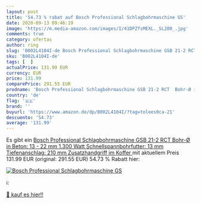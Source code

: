 ```yaml
---
layout: post
title: '54.73 % rabat auf Bosch Professional Schlagbohrmaschine GS'
date: 2020-09-13 09:46:19
image: 'https://m.media-amazon.com/images/I/41DPZfsMEXL._SL200_.jpg'
comments: true
category: ofertas
author: ring
slug: 'B002L4104I-de Bosch Professional Schlagbohrmaschine GSB 21-2 RCT Bohr-Ø...'
sku: 'B002L4104I-de'
tags: [  ]
actualPrice: 131.99 EUR
currency: EUR
price: 131.99
comparePrice: 291.55 EUR
prodname: 'Bosch Professional Schlagbohrmaschine GSB 21-2 RCT  Bohr-Ø in Beton: 13 - 22 mm  1.300 Watt  Schnellspannbohrfutter: 13 mm  Tiefenanschlag: 210 mm  Zusatzhandgriff  im Koffer '
country: 'de'
flag: '🇩🇪'
brand: ''
buyurl: 'https://www.amazon.de/dp/B002L4104I/?tag=tolees0ca-21'
descuento: '54.73'
average: '131.99'
---
```


Es gibt ein [Bosch Professional Schlagbohrmaschine GSB 21-2 RCT  Bohr-Ø in Beton: 13 - 22 mm  1.300 Watt  Schnellspannbohrfutter: 13 mm  Tiefenanschlag: 210 mm  Zusatzhandgriff  im Koffer ](https://www.amazon.de/dp/B002L4104I/?tag=tolees0ca-21) mit aktuellem Preis 131.99 EUR (original: 291.55 EUR) 54.73 % Rabatt hier:

[![Bosch Professional Schlagbohrmaschine GS](https://m.media-amazon.com/images/I/41DPZfsMEXL._SL200_.jpg)](https://www.amazon.de/dp/B002L4104I/?tag=tolees0ca-21)

ℹ️:


[🛒 kauf es hier!!](https://www.amazon.de/dp/B002L4104I/?tag=tolees0ca-21)
